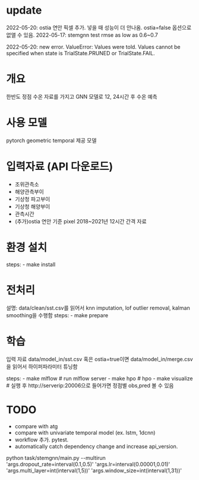

# update
2022-05-20: ostia 연안 픽셀 추가. 넣을 때 성능이 더 안나옴. ostia=false 옵션으로 없앨 수 있음.
2022-05-17: stemgnn test rmse as low as 0.6~0.7

2022-05-20: new error.
ValueError: Values were told. Values cannot be specified when state is TrialState.PRUNED or TrialState.FAIL.


# 개요
한반도 정점 수온 자료를 가지고 GNN 모델로 12, 24시간 후 수온 예측 

# 사용 모델 
pytorch geometric temporal 제공 모델

# 입력자료 (API 다운로드)
- 조위관측소
- 해양관측부이
- 기상청 파고부이
- 기상청 해양부이
- 관측시간
- (추가)ostia 연안 기준 pixel
2018~2021년 12시간 간격 자료

# 환경 설치
steps:
    - make install

# 전처리 
설명: data/clean/sst.csv를 읽어서 knn imputation, lof outlier removal, kalman smoothing을 수행함
steps:
    - make prepare

# 학습

입력 자료 data/model_in/sst.csv 혹은 ostia=true이면 data/model_in/merge.csv
을 읽어서 하이퍼파라미터 튜닝함


steps:
    - make mlflow # run mlflow server
    - make hpo # hpo
    - make visualize # 실행 후 http://serverip:20006으로 들어가면 정점별 obs,pred 볼 수 있음



# TODO
- compare with atg
- compare with univariate temporal model (ex. lstm, 1dcnn)
- workflow 추가. pytest.
- automatically catch dependency change and increase api_version.

python task/stemgnn/main.py --multirun 'args.dropout_rate=interval(0.1,0.5)' 'args.lr=interval(0.00001,0.01)' 'args.multi_layer=int(interval(1,5))' 'args.window_size=int(interval(1,31))'









